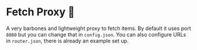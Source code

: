 # Fetch Proxy 🚀 
A very barbones and lightweight proxy to fetch items. 
By default it uses port `8080` but you can change that in `config.json`.
You can also configure URLs in `router.json`, there is already an example set up. 
